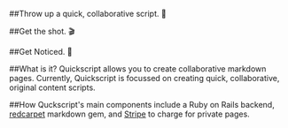 ##Throw up a quick, collaborative script. 📱

##Get the shot. 🎬

##Get Noticed. 💁

##What is it?
Quickscript allows you to create collaborative markdown pages.
Currently, Quickscript is focussed on creating quick, collaborative, original content scripts.

##How
Quckscript's main components include a Ruby on Rails backend, [redcarpet](https://github.com/vmg/redcarpet) markdown gem, and [Stripe](https://stripe.com/) to charge for private pages.  
